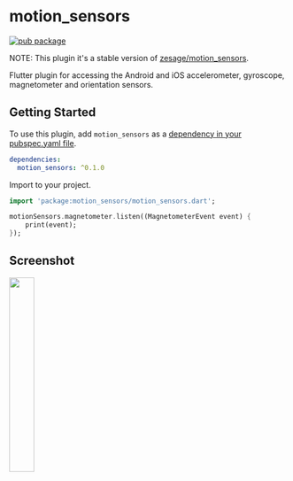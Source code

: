 # motion_sensors

[![pub package](https://img.shields.io/pub/v/motion_sensors.svg)](https://pub.dev/packages/motion_sensors)

NOTE: This plugin it's a stable version of [zesage/motion_sensors](https://github.com/zesage/motion_sensors).

Flutter plugin for accessing the Android and iOS accelerometer, gyroscope, magnetometer and orientation sensors.

## Getting Started

To use this plugin, add `motion_sensors` as a [dependency in your pubspec.yaml
file](https://flutter.io/platform-plugins/).

```yaml
dependencies:
  motion_sensors: ^0.1.0
```

Import to your project.

``` dart
import 'package:motion_sensors/motion_sensors.dart';

motionSensors.magnetometer.listen((MagnetometerEvent event) {
    print(event);
});

```

## Screenshot

<img src="https://github.com/zesage/motion_sensors/raw/master/screenshot.png" width="30%" />

